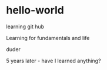 # hello-world
learning git hub

Learning for fundamentals and life

duder

5 years later - have I learned anything?
